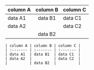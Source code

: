 ﻿
| column A | column B | column C |
| :------- | :------------: | :----- |
| data A1     | data B1   | data C1    |
| data A2    |   |       data C2                   |
|       |  data B2 |   |

    | column A | column B | column C |
    | :------- | :------- | :------- |
    | data A1  | data B1  | data C1  |
    | data A2  |          | data C2  |
    |          | data B2  |          |
